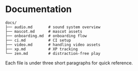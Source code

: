 # Documentation

```
docs/
├── audio.md       # sound system overview
├── mascot.md      # mascot assets
├── onboarding.md  # onboarding flow
├── ci.md          # CI setup
├── video.md       # handling video assets
├── xp.md          # XP tracking
└── zen.md         # distraction-free play
```

Each file is under three short paragraphs for quick reference.
